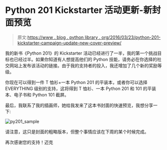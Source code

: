 # Python 201 Kickstarter 活动更新-新封面预览

> 原文:[https://www . blog . python library . org/2016/03/23/python-201-kickstarter-campaign-update-new-cover-preview/](https://www.blog.pythonlibrary.org/2016/03/23/python-201-kickstarter-campaign-update-new-cover-preview/)

我的新书《Python 201》的 Kickstarter 活动已经进行了一半，我的第一个挑战目标也已经过半。如果你知道有人想提高他们的 Python 技能，请务必在你选择的社交网站上发布该活动的链接。由于我的支持者的投入，我还增加了几个新的奖励等级。

你现在可以得到一件 T 恤衫+一本 Python 201 的平装本，或者你可以选择 EVERYTHING 级别的支持，这将得到 T 恤衫、一本 Python 201 和 101 的平装本、电子书和 Python 101 截屏。

最后，我联系了我的插画师，她给我发来了这本书封面的快速预览，我想分享一下:

![py201_sample](../Images/eb94657f6f981853ceb6d09ff4129d3b.png)

请注意，这只是封面的粗略版本，但整个事情应该在下周的某个时候完成。

再次感谢您的支持！迈克